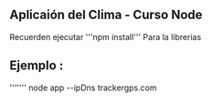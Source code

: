 ## Aplicaión del Clima - Curso Node

Recuerden ejecutar '''npm install''' Para la librerias

## Ejemplo :

'''''''
node app --ipDns trackergps.com